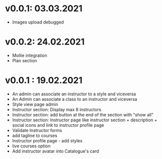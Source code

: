# v0.0.1: 03.03.2021
* Images upload debugged

# v0.0.2: 24.02.2021
* Mollie integration
* Plan section

# v0.0.1 : 19.02.2021
* An admin can associate an instructor to a style and viceversa
* An Admin can associate a class to an instructor and viceversa
* Style view page admin
* Instructor section: Display max 8 instructors
* Instructor section: add button at the end of the section with "show all"
* Instructor section: Instructor page like instructor section + description + social icons and link to instructor profile page
* Validate Instructor forms
* add tagline to courses
* Instructor profile page - add styles
* live courses option
* Add instructor avatar into Catalogue's card

